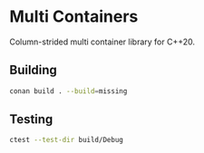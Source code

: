 # Multi Containers

Column-strided multi container library for C++20.

## Building

```bash
conan build . --build=missing
```

## Testing

```bash
ctest --test-dir build/Debug
```